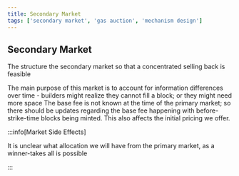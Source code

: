 ```yaml
---
title: Secondary Market
tags: ['secondary market', 'gas auction', 'mechanism design']
---
```


## Secondary Market

The structure the secondary market so that a concentrated selling back is feasible

The main purpose of this market is to account for information differences over time - builders might
realize they cannot fill a block; or they might need more space The base fee is not known at the
time of the primary market; so there should be updates regarding the base fee happening with
before-strike-time blocks being minted. This also affects the initial pricing we offer.

:::info[Market Side Effects]

It is unclear what allocation we will have from the primary market, as a winner-takes all is
possible

:::
